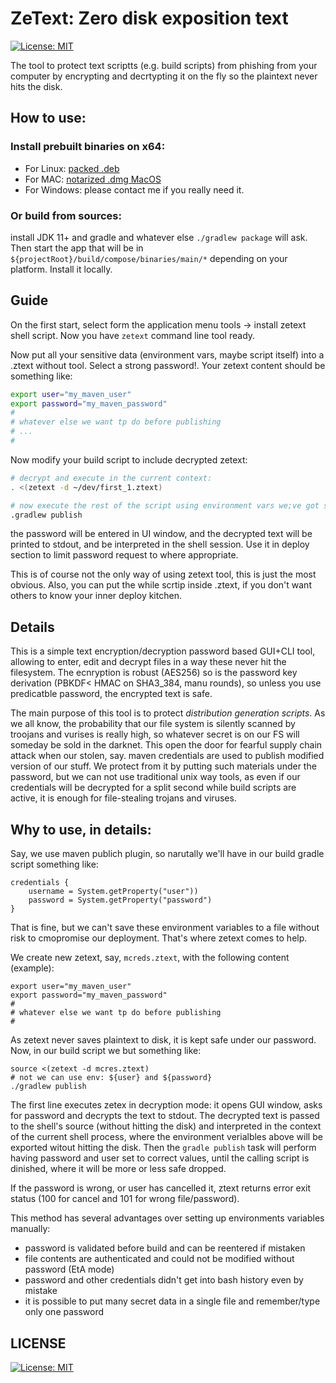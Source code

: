 # ZeText: Zero disk exposition text

[![License: MIT](https://img.shields.io/badge/License-MIT-yellow.svg)](https://opensource.org/licenses/MIT)

The tool to protect text scriptts (e.g. build scripts) from phishing from your computer by encrypting and decrtypting it on the fly so the plaintext never hits the disk.

## How to use:

### Install prebuilt binaries on x64:

- For Linux: [packed .deb](/sergeych/ZeText/releases/latest/download/zetext_1.0.6-1_amd64.deb)
- For MAC: [notarized .dmg MacOS](/sergeych/ZeText/releases/latest/download/ZeText-1.0.6.dmg)
- For Windows: please contact me if you really need it.

### Or build from sources:

install JDK 11+ and gradle and whatever else `./gradlew package` will ask. Then start the app that will be in `${projectRoot}/build/compose/binaries/main/*` depending on your platform. Install it locally.

## Guide

On the first start, select form the application menu tools -> install zetext shell script. Now you have `zetext` command line tool ready.

Now put all your sensitive data (environment vars, maybe script itself) into a .ztext without tool. Select a strong password!. Your zetext content should be something like:

~~~bash
export user="my_maven_user"
export password="my_maven_password"
#
# whatever else we want tp do before publishing
# ...
#
~~~

Now modify your build script to include decrypted zetext:

~~~bash
# decrypt and execute in the current context:
. <(zetext -d ~/dev/first_1.ztext)

# now execute the rest of the script using environment vars we;ve got set above
.gradlew publish
~~~

the password will be entered in UI window, and the decrypted text will be printed to stdout, and be interpreted in the shell session. Use it in deploy section to limit password request to where appropriate.

This is of course not the only way of using zetext tool, this is just the most obvious. Also, you can put the while scrtip inside .ztext, if you don't want others to know your inner deploy kitchen.

## Details

This is a simple text encryption/decryption password based GUI+CLI tool, allowing to enter, edit and decrypt files in a way these never hit the filesystem. The ecnryption is robust (AES256) so is the password key derivation (PBKDF< HMAC on SHA3_384, manu rounds), so unless you use predicatble password, the encrypted text is safe.

The main purpose of this tool is to protect _distribution generation scripts_. As we all know, the probability that our file system is silently scanned by troojans and vurises is really high, so whatever secret is on our FS will someday be sold in the darknet. This open the door for fearful supply chain attack when our stolen, say. maven credentials are used to publish modified version of our stuff. We protect from it by putting such materials under the password, but we can not use traditional unix way tools, as even if our credentials will be decrypted for a split second while build scripts are active, it is enough for file-stealing trojans and viruses.

## Why to use, in details:

Say, we use maven publich plugin, so narutally we'll have in our build gradle script something like:

~~~
credentials {
    username = System.getProperty("user"))
    password = System.getProperty("password")
}
~~~

That is fine, but we can't save these environment variables to a file without risk to cmopromise our deployment. That's where zetext comes to help.

We create new zetext, say, `mcreds.ztext`, with the following content (example):

~~~
export user="my_maven_user"
export password="my_maven_password"
#
# whatever else we want tp do before publishing
#
~~~

As zetext never saves plaintext to disk, it is kept safe under our password. Now, in our build script we but something like:

~~~
source <(zetext -d mcres.ztext)
# not we can use env: ${user} and ${password}
./gradlew publish
~~~

The first line executes zetex in decryption mode: it opens GUI window, asks for password and decrypts the text to stdout. The decrypted text is passed to the shell's source (without hitting the disk) and interpreted in the context of the current shell process, where the environment verialbles above will be exported witout hitting the disk. Then the `gradle publish` task will perform having password and user set to correct values, until the calling script is dinished, where it will be more or less safe dropped. 

If the password is wrong, or user has cancelled it, ztext returns error exit status (100 for cancel and 101 for wrong file/password).

This method has several advantages over setting up environments variables manually:

- password is validated before build and can be reentered if mistaken
- file contents are authenticated and could not be modified without password (EtA mode) 
- password and other credentials didn't get into bash history even by mistake
- it is possible to put many secret data in a single file and remember/type only one password

## LICENSE

[![License: MIT](https://img.shields.io/badge/License-MIT-yellow.svg)](https://opensource.org/licenses/MIT)

